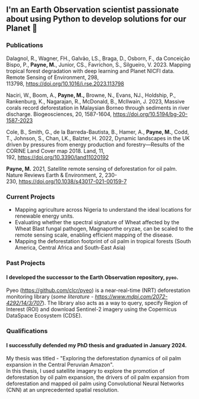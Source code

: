 ## I'm an Earth Observation scientist passionate about using Python to develop solutions for our Planet 🌱

### Publications

Dalagnol, R., Wagner, FH., Galvão, LS., Braga, D., Osborn, F., da Conceição Bispo, P., **Payne, M.**, Junior, CS., Favrichon, S., Silgueiro, V. 2023. Mapping tropical forest degradation with deep learning and Planet NICFI data. Remote Sensing of Environment, 298, 113798, https://doi.org/10.1016/j.rse.2023.113798

Naciri, W., Boom, A., **Payne, M.,** Browne, N., Evans, NJ., Holdship, P., Rankenburg, K., Nagarajan, R., McDonald, B., McIlwain, J. 2023, Massive corals record deforestation in Malaysian Borneo through sediments in river discharge. Biogeosciences, 20, 1587-1604, https://doi.org/10.5194/bg-20-1587-2023

Cole, B., Smith, G., de la Barreda-Bautista, B., Hamer, A., **Payne, M.**, Codd, T., Johnson, S., Chan, LK., Balzter, H. 2022, Dynamic landscapes in the UK driven by pressures from energy production and forestry—Results of the CORINE Land Cover map 2018. Land, 11, 192, https://doi.org/10.3390/land11020192

**Payne, M.** 2021, Satellite remote sensing of deforestation for oil palm. Nature Reviews Earth & Environment, 2, 230-230, https://doi.org/10.1038/s43017-021-00159-7 

### Current Projects

- Mapping agriculture across Nigeria to understand the ideal locations for renewable energy units.
- Evaluating whether the spectral signature of Wheat affected by the Wheat Blast fungal pathogen, Magnaporthe oryzae, can be scaled to the remote sensing scale, enabling efficient mapping of the disease.
- Mapping the deforestation footprint of oil palm in tropical forests (South America, Central Africa and South-East Asia)

### Past Projects
#### I developed the successor to the Earth Observation repository, `pyeo`.
Pyeo (https://github.com/clcr/pyeo) is a near-real-time (NRT) deforestation monitoring library (*some literature - https://www.mdpi.com/2072-4292/14/3/707*). The library also acts as a way to query, specify Region of Interest (ROI) and download Sentinel-2 imagery using the Copernicus DataSpace Ecosystem (CDSE).

### Qualifications
#### I successfully defended my PhD thesis and graduated in January 2024.
My thesis was titled - "Exploring the deforestation dynamics of oil palm expansion in the Central Peruvian Amazon".  
In this thesis, I used satellite imagery to explore the promotion of deforestation by oil palm expansion, the drivers of oil palm expansion from deforestation and mapped oil palm using Convolutional Neural Networks (CNN) at an unprecedented spatial resolution.


<!--
**Matthew-J-Payne/Matthew-J-Payne** is a ✨ _special_ ✨ repository because its `README.md` (this file) appears on your GitHub profile.

Here are some ideas to get you started:

- 🔭 I’m currently working on ...
- 🌱 I’m currently learning ...
- 👯 I’m looking to collaborate on ...
- 🤔 I’m looking for help with ...
- 💬 Ask me about ...
- 📫 How to reach me: ...
- 😄 Pronouns: ...
- ⚡ Fun fact: ...
-->
